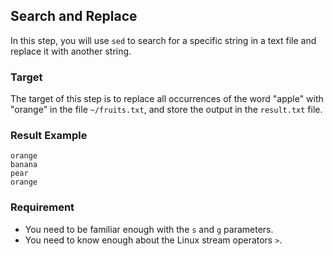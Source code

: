 ## Search and Replace

In this step, you will use `sed` to search for a specific string in a text file and replace it with another string.

### Target

The target of this step is to replace all occurrences of the word "apple" with "orange" in the file `~/fruits.txt`, and store the output in the `result.txt` file.

### Result Example

```text
orange
banana
pear
orange
```

### Requirement

- You need to be familiar enough with the `s` and `g` parameters.
- You need to know enough about the Linux stream operators `>`.
